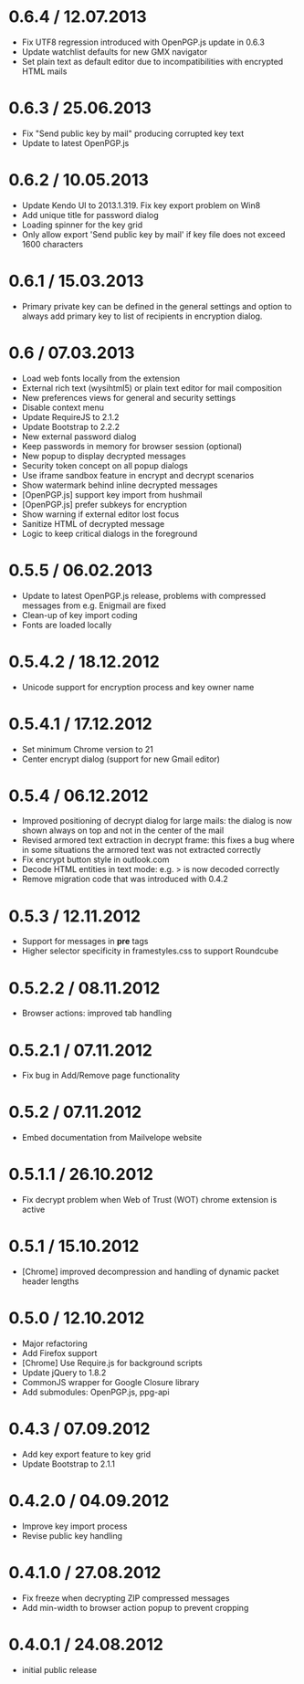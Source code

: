 
0.6.4 / 12.07.2013 
==================

  * Fix UTF8 regression introduced with OpenPGP.js update in 0.6.3
  * Update watchlist defaults for new GMX navigator
  * Set plain text as default editor due to incompatibilities with encrypted HTML mails

0.6.3 / 25.06.2013 
==================

  * Fix "Send public key by mail" producing corrupted key text
  * Update to latest OpenPGP.js

0.6.2 / 10.05.2013 
==================

  * Update Kendo UI to 2013.1.319. Fix key export problem on Win8
  * Add unique title for password dialog
  * Loading spinner for the key grid
  * Only allow export 'Send public key by mail' if key file does not exceed 1600 characters


0.6.1 / 15.03.2013 
==================

  * Primary private key can be defined in the general settings and option to always add primary key to list of recipients in encryption dialog.


0.6 / 07.03.2013 
==================

  * Load web fonts locally from the extension
  * External rich text (wysihtml5) or plain text editor for mail composition
  * New preferences views for general and security settings
  * Disable context menu
  * Update RequireJS to 2.1.2
  * Update Bootstrap to 2.2.2
  * New external password dialog
  * Keep passwords in memory for browser session (optional)
  * New popup to display decrypted messages
  * Security token concept on all popup dialogs
  * Use iframe sandbox feature in encrypt and decrypt scenarios
  * Show watermark behind inline decrypted messages
  * [OpenPGP.js] support key import from hushmail
  * [OpenPGP.js] prefer subkeys for encryption
  * Show warning if external editor lost focus
  * Sanitize HTML of decrypted message
  * Logic to keep critical dialogs in the foreground


0.5.5 / 06.02.2013 
==================

  * Update to latest OpenPGP.js release, problems with compressed messages from e.g. Enigmail are fixed
  * Clean-up of key import coding
  * Fonts are loaded locally


0.5.4.2 / 18.12.2012 
==================

  * Unicode support for encryption process and key owner name

0.5.4.1 / 17.12.2012 
==================

  * Set minimum Chrome version to 21
  * Center encrypt dialog (support for new Gmail editor)

0.5.4 / 06.12.2012 
==================

  * Improved positioning of decrypt dialog for large mails: the dialog is now shown always on top and not in the center of the mail
  * Revised armored text extraction in decrypt frame: this fixes a bug where in some situations the armored text was not extracted correctly
  * Fix encrypt button style in outlook.com
  * Decode HTML entities in text mode: e.g. > is now decoded correctly
  * Remove migration code that was introduced with 0.4.2


0.5.3 / 12.11.2012 
==================

  * Support for messages in __pre__ tags
  * Higher selector specificity in framestyles.css to support Roundcube

0.5.2.2 / 08.11.2012 
==================

  * Browser actions: improved tab handling

0.5.2.1 / 07.11.2012 
==================

  * Fix bug in Add/Remove page functionality

0.5.2 / 07.11.2012 
==================

  * Embed documentation from Mailvelope website

0.5.1.1 / 26.10.2012 
==================

  * Fix decrypt problem when Web of Trust (WOT) chrome extension is active

0.5.1 / 15.10.2012 
==================

  * [Chrome] improved decompression and handling of dynamic packet header lengths

0.5.0 / 12.10.2012 
==================

  * Major refactoring
  * Add Firefox support
  * [Chrome] Use Require.js for background scripts
  * Update jQuery to 1.8.2
  * CommonJS wrapper for Google Closure library
  * Add submodules: OpenPGP.js, ppg-api

0.4.3 / 07.09.2012 
==================

  * Add key export feature to key grid
  * Update Bootstrap to 2.1.1

0.4.2.0 / 04.09.2012 
==================

  * Improve key import process
  * Revise public key handling

0.4.1.0 / 27.08.2012 
==================

  * Fix freeze when decrypting ZIP compressed messages
  * Add min-width to browser action popup to prevent cropping

0.4.0.1 / 24.08.2012 
==================

  * initial public release
